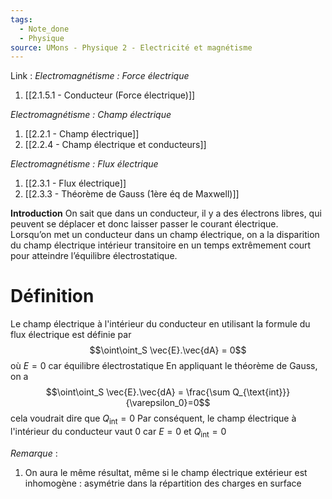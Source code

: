 ```yaml
---
tags:
  - Note_done
  - Physique
source: UMons - Physique 2 - Electricité et magnétisme
---
```


Link :
_Electromagnétisme : Force électrique_
1. [[2.1.5.1 - Conducteur (Force électrique)]]

_Electromagnétisme : Champ électrique_
1. [[2.2.1 - Champ électrique]]
2. [[2.2.4 - Champ électrique et conducteurs]]

_Electromagnétisme : Flux électrique_
1. [[2.3.1 - Flux électrique]]
2. [[2.3.3 - Théorème de Gauss (1ère éq de Maxwell)]]

**Introduction** 
On sait que dans un conducteur, il y a des électrons libres, qui peuvent se déplacer et donc laisser passer le courant électrique. 
\
Lorsqu’on met un conducteur dans un champ électrique, on a la disparition du champ électrique intérieur transitoire en un temps extrêmement court pour atteindre l’équilibre électrostatique. 
# Définition
Le champ électrique à l'intérieur du conducteur en utilisant la formule du flux électrique est définie par $$\oint\oint_S \vec{E}.\vec{dA} = 0$$ où $E=0$ car équilibre électrostatique 
En appliquant le théorème de Gauss, on a $$\oint\oint_S \vec{E}.\vec{dA} = \frac{\sum Q_{\text{int}}}{\varepsilon_0}=0$$ cela voudrait dire que $Q_{\text{int}}=0$ 
Par conséquent, le champ électrique à l'intérieur du conducteur vaut 0 car $E=0$ et $Q_{\text{int}}=0$ 

_Remarque_ :
1. On aura le même résultat, même si le champ électrique extérieur est inhomogène : asymétrie dans la répartition des charges en surface